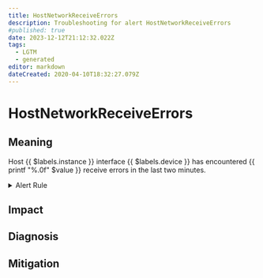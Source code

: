 ```yaml
---
title: HostNetworkReceiveErrors
description: Troubleshooting for alert HostNetworkReceiveErrors
#published: true
date: 2023-12-12T21:12:32.022Z
tags: 
  - LGTM
  - generated
editor: markdown
dateCreated: 2020-04-10T18:32:27.079Z
---
```


# HostNetworkReceiveErrors

## Meaning
[//]: # "Short paragraph that explains what the alert means"
Host {{ $labels.instance }} interface {{ $labels.device }} has encountered {{ printf "%.0f" $value }} receive errors in the last two minutes.

<details>
  <summary>Alert Rule</summary>

{{% rule "host-and-hardware/node-exporter.yml" "HostNetworkReceiveErrors" %}}

{{% comment %}}

```yaml
alert: HostNetworkReceiveErrors
expr: (rate(node_network_receive_errs_total[2m]) / rate(node_network_receive_packets_total[2m]) > 0.01) * on(instance) group_left (nodename) node_uname_info{nodename=~".+"}
for: 2m
labels:
    severity: warning
annotations:
    summary: Host Network Receive Errors (instance {{ $labels.instance }})
    description: |-
        Host {{ $labels.instance }} interface {{ $labels.device }} has encountered {{ printf "%.0f" $value }} receive errors in the last two minutes.
          VALUE = {{ $value }}
          LABELS = {{ $labels }}
    runbook: https://github.com/srerun/prometheus-alerts/blob/main/content/runbooks/node-exporter/HostNetworkReceiveErrors.md

```

{{% /comment %}}

</details>


## Impact
[//]: # "What could / will happen if the alert is not addressed"



## Diagnosis
[//]: # "Steps to take to identify the cause of the problem"



## Mitigation
[//]: # "The steps necessary to resolve the alert"
